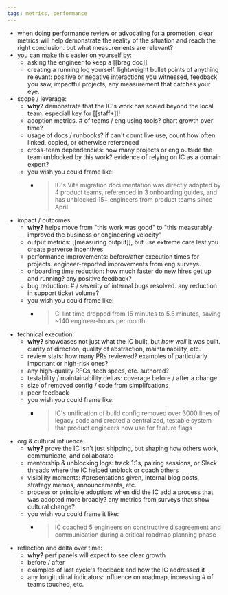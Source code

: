 ```yaml
---
tags: metrics, performance
---
```


- when doing performance review or advocating for a promotion, clear metrics will help demonstrate the reality of the situation and reach the right conclusion. but what measurements are relevant?
- you can make this easier on yourself by:
	- asking the engineer to keep a [[brag doc]]
	- creating a running log yourself. lightweight bullet points of anything relevant: positive or negative interactions you witnessed, feedback you saw, impactful projects, any measurement that catches your eye.
- scope / leverage:
	- **why?** demonstrate that the IC's work has scaled beyond the local team. especiall key for [[staff+]]!
	- adoption metrics. # of teams / eng using tools? chart growth over time?
	- usage of docs / runbooks? if can't count live use, count how often linked, copied, or otherwise referenced
	- cross-team dependencies: how many projects or eng outside the team unblocked by this work? evidence of relying on IC as a domain expert?
	- you wish you could frame like:
		- > IC's Vite migration documentation was directly adopted by 4 product teams, referenced in 3 onboarding guides, and has unblocked 15+ engineers from product teams since April
- impact / outcomes:
	- **why?** helps move from "this work was good" to "this measurably improved the business or engineering velocity"
	- output metrics: [[measuring output]], but use extreme care lest you create perverse incentives
	- performance improvements: before/after execution times for projects. engineer-reported improvements from eng surveys.
	- onboarding time reduction: how much faster do new hires get up and running? any positive feedback?
	- bug reduction: # / severity of internal bugs resolved. any reduction in support ticket volume?
	- you wish you could frame like:
		- > Ci lint time dropped from 15 minutes to 5.5 minutes, saving ~140 engineer-hours per month.
- technical execution:
	- **why?** showcases not just what the IC built, but _how well_ it was built. clarity of direction, quality of abstraction, maintainability, etc.
	- review stats: how many PRs reviewed? examples of particularly important or high-risk ones?
	- any high-quality RFCs, tech specs, etc. authored?
	- testability / maintainability deltas: coverage before / after a change
	- size of removed config / code from simplifcations
	- peer feedback
	- you wish you could frame like:
		- > IC's unification of build config removed over 3000 lines of legacy code and created a centralized, testable system that product engineers now use for feature flags
- org & cultural influence:
	- **why?** prove the IC isn't just shipping, but shaping how others work, communicate, and collaborate
	- mentorship & unblocking logs: track 1:1s, pairing sessions, or Slack threads where the IC helped unblock or coach others
	- visibility moments: #presentations given, internal blog posts, strategy memos, announcements, etc.
	- process or principle adoption: when did the IC add a process that was adopted more broadly? any metrics from surveys that show cultural change?
	- you wish you could frame it like:
		- > IC coached 5 engineers on constructive disagreement and communication during a critical roadmap planning phase
- reflection and delta over time:
	- **why?** perf panels will expect to see clear growth
	- before / after
	- examples of last cycle's feedback and how the IC addressed it
	- any longitudinal indicators: influence on roadmap, increasing # of teams touched, etc.